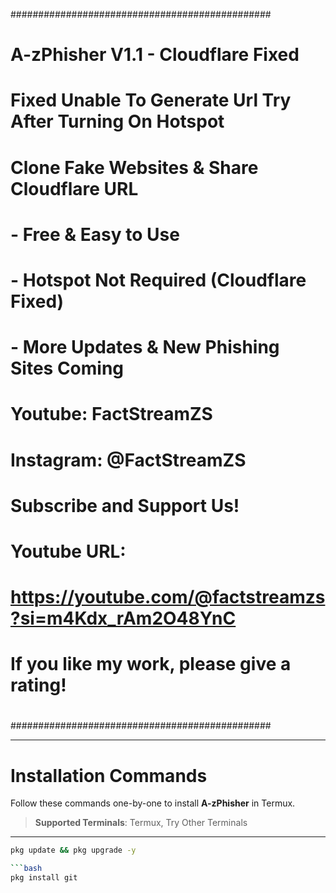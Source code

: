 ###############################################
#                                             #
#      A-zPhisher V1.1 - Cloudflare Fixed      #
#                                             #
#   Fixed Unable To Generate Url Try After Turning On Hotspot #
#                                             #
#   Clone Fake Websites & Share Cloudflare URL #
#                                             #
#  - Free & Easy to Use                        #
#  - Hotspot Not Required (Cloudflare Fixed)   #
#  - More Updates & New Phishing Sites Coming  #
#                                             #
#  Youtube: FactStreamZS                       #
#  Instagram: @FactStreamZS                    #
#                                             #
#  Subscribe and Support Us!                  #
#  Youtube URL:                                #
#  https://youtube.com/@factstreamzs?si=m4Kdx_rAm2O48YnC
#                                             #
#  If you like my work, please give a rating!  #
#                                             #
###############################################

---

# Installation Commands

Follow these commands one-by-one to install **A-zPhisher** in Termux.

> **Supported Terminals**: Termux, Try Other Terminals

---

```bash
pkg update && pkg upgrade -y

```bash
pkg install git
